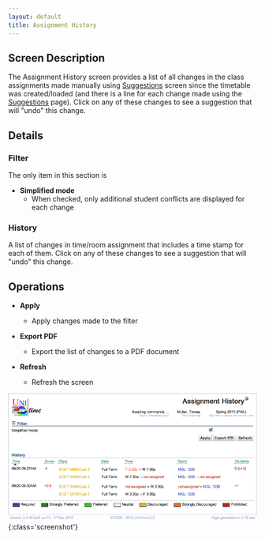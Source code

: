 ```yaml
---
layout: default
title: Assignment History
---
```



## Screen Description


 The Assignment History screen provides a list of all changes in the class assignments made manually using [Suggestions](suggestions) screen since the timetable was created/loaded (and there is a line for each change made using the [Suggestions](suggestions) page). Click on any of these changes to see a suggestion that will "undo" this change.

## Details

### Filter


 The only item in this section is

* **Simplified mode**
	* When checked, only additional student conflicts are displayed for each change

### History


 A list of changes in time/room assignment that includes a time stamp for each of them. Click on any of these changes to see a suggestion that will "undo" this change.

## Operations

* **Apply**
	* Apply changes made to the filter

* **Export PDF**
	* Export the list of changes to a PDF document

* **Refresh**
	* Refresh the screen


![Assignment History](images/assignment-history-1.png){:class='screenshot'}
